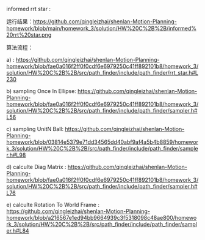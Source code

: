 informed rrt star :
  
  运行结果：https://github.com/qingleizhai/shenlan-Motion-Planning-homework/blob/main/homework_3/solution/HW%20C%2B%2B/informed%20rrt%20star.png
  
  算法流程：
  
  a) : https://github.com/qingleizhai/shenlan-Motion-Planning-homework/blob/fae0a016f2ff0f0cdf6e6979250c41ff892101b8/homework_3/solution/HW%20C%2B%2B/src/path_finder/include/path_finder/rrt_star.h#L230
  
  b) sampling Once In Ellipse: https://github.com/qingleizhai/shenlan-Motion-Planning-homework/blob/fae0a016f2ff0f0cdf6e6979250c41ff892101b8/homework_3/solution/HW%20C%2B%2B/src/path_finder/include/path_finder/sampler.h#L56
  
  c) sampling UnitN Ball: https://github.com/qingleizhai/shenlan-Motion-Planning-homework/blob/03814e5379e71dd34565dd40abf9af4a5b4b8859/homework_3/solution/HW%20C%2B%2B/src/path_finder/include/path_finder/sampler.h#L98
  
  d) calculte Diag Matrix : https://github.com/qingleizhai/shenlan-Motion-Planning-homework/blob/fae0a016f2ff0f0cdf6e6979250c41ff892101b8/homework_3/solution/HW%20C%2B%2B/src/path_finder/include/path_finder/sampler.h#L76
  
  e) calculte Rotation To World Frame : https://github.com/qingleizhai/shenlan-Motion-Planning-homework/blob/a216567e1ed94bb9664939c3f5318098c48ae800/homework_3/solution/HW%20C%2B%2B/src/path_finder/include/path_finder/sampler.h#L84
